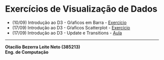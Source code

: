 # Exercícios de Visualização de Dados

* (10/09) Introdução ao D3 - Gŕaficos em Barra - [Exercício](d3_intro/movies_d3.html)
* (17/09) Introdução ao D3 - Gŕaficos Scatterplot - [Exercício](d3_scale/movies_scatter.html)
* (17/09) Introdução ao D3 - Update e Transitions - [Aula](Aulas/Aula_D3_Update/01_scatterplot.html)

---

**Otacílio Bezerra Leite Neto (385213)**  
__Eng. de Computação__